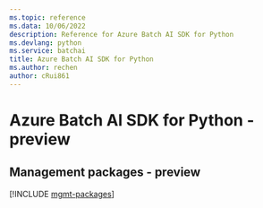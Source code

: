 ```yaml
---
ms.topic: reference
ms.data: 10/06/2022
description: Reference for Azure Batch AI SDK for Python
ms.devlang: python
ms.service: batchai
title: Azure Batch AI SDK for Python
ms.author: rechen
author: cRui861
---
```

# Azure Batch AI SDK for Python - preview

## Management packages - preview
[!INCLUDE [mgmt-packages](batch-ai-mgmt-index.md)]
